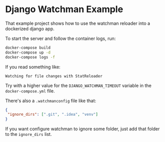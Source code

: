 # Django Watchman Example
That example project shows how to use the watchman reloader into a dockerized django app.

To start the server and follow the container logs, run:
```bash
docker-compose build
docker-compose up -d
docker-compose logs -f
```

If you read something like:

`Watching for file changes with StatReloader`

Try with a higher value for the `DJANGO_WATCHMAN_TIMEOUT` variable in the `docker-compose.yml` file.

There's also a `.watchmanconfig` file like that:
```json
{
 "ignore_dirs": [".git", ".idea", "venv"]
}
```

If you want configure watchman to ignore some folder, just add that folder to the `ignore_dirs` list.